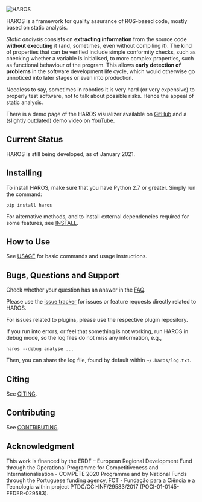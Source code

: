 ![HAROS](logo.png?raw=true "HAROS Logo")

HAROS is a framework for quality assurance of ROS-based code, mostly based on static analysis.

*Static analysis* consists on **extracting information** from the source code **without executing** it (and, sometimes, even without compiling it).
The kind of properties that can be verified include simple conformity checks, such as checking whether a variable is initialised, to more complex properties, such as functional behaviour of the program.
This allows **early detection of problems** in the software development life cycle, which would otherwise go unnoticed into later stages or even into production.

Needless to say, sometimes in robotics it is very hard (or very expensive) to properly test software, not to talk about possible risks.
Hence the appeal of static analysis.

There is a demo page of the HAROS visualizer available on [GitHub](https://git-afsantos.github.io/haros) and a (slightly outdated) demo video on [YouTube](https://www.youtube.com/watch?v=Y1JbzvaS3J4).

## Current Status

HAROS is still being developed, as of January 2021.

## Installing

To install HAROS, make sure that you have Python 2.7 or greater.
Simply run the command:

```
pip install haros
```

For alternative methods, and to install external dependencies required for some features, see [INSTALL](./INSTALL.md).

## How to Use

See [USAGE](./docs/USAGE.md) for basic commands and usage instructions.

## Bugs, Questions and Support

Check whether your question has an answer in the [FAQ](./docs/FAQ.md).

Please use the [issue tracker](https://github.com/git-afsantos/haros/issues) for issues or feature requests directly related to HAROS.

For issues related to plugins, please use the respective plugin repository.

If you run into errors, or feel that something is not working, run HAROS in debug mode, so the log files do not miss any information, e.g.,

```
haros --debug analyse ...
```

Then, you can share the log file, found by default within `~/.haros/log.txt`.

## Citing

See [CITING](./CITING.md).

## Contributing

See [CONTRIBUTING](./CONTRIBUTING.md).

## Acknowledgment

This work is financed by the ERDF – European Regional Development Fund through the Operational Programme for Competitiveness and Internationalisation - COMPETE 2020 Programme and by National Funds through the Portuguese funding agency, FCT - Fundação para a Ciência e a Tecnologia within project PTDC/CCI-INF/29583/2017 (POCI-01-0145-FEDER-029583). 
